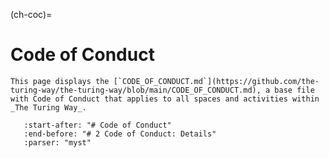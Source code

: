 (ch-coc)=
# Code of Conduct

```{note}
This page displays the [`CODE_OF_CONDUCT.md`](https://github.com/the-turing-way/the-turing-way/blob/main/CODE_OF_CONDUCT.md), a base file with Code of Conduct that applies to all spaces and activities within _The Turing Way_.
```

```{include} ../../../CODE_OF_CONDUCT.md
   :start-after: "# Code of Conduct"
   :end-before: "# 2 Code of Conduct: Details"
   :parser: "myst"
```
